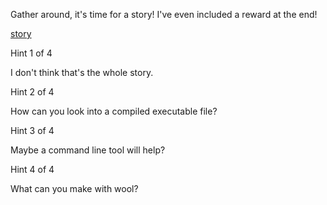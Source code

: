 Gather around, it's time for a story! I've even included a reward at the end!

[story](https://objects.bcactf.com/bcactf2/storytime-1/story)

Hint 1 of 4

I don't think that's the whole story.

Hint 2 of 4

How can you look into a compiled executable file?

Hint 3 of 4

Maybe a command line tool will help?

Hint 4 of 4

What can you make with wool?